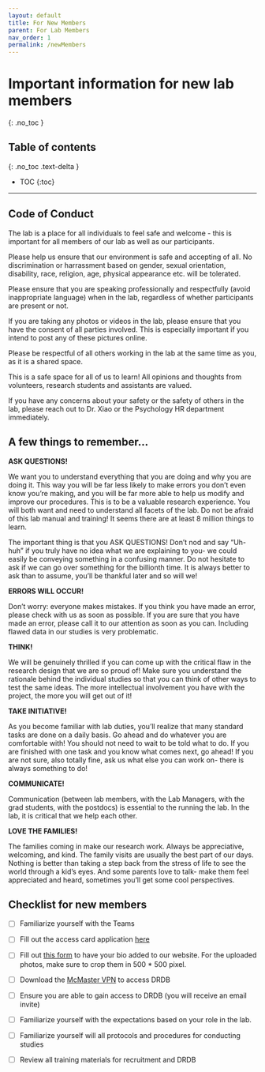 ```yaml
---
layout: default
title: For New Members
parent: For Lab Members
nav_order: 1
permalink: /newMembers
---
```


# Important information for new lab members
{: .no_toc }

## Table of contents
{: .no_toc .text-delta }

* TOC
{:toc}

---

## Code of Conduct 

The lab is a place for all individuals to feel safe and welcome - this is important for all members of our lab as well as our participants.

Please help us ensure that our environment is safe and accepting of all.
No discrimination or harrassment based on gender, sexual orientation, disability, race, religion, age, physical appearance etc. will be tolerated. 

Please ensure that you are speaking professionally and respectfully (avoid inappropriate language) when in the lab, regardless of whether participants are present or not. 

If you are taking any photos or videos in the lab, please ensure that you have the consent of all parties involved. This is especially important if you intend to post any of these pictures online.

Please be respectful of all others working in the lab at the same time as you, as it is a shared space.

This is a safe space for all of us to learn! All opinions and thoughts from volunteers, research students and assistants are valued.

If you have any concerns about your safety or the safety of others in the lab, please reach out to Dr. Xiao or the Psychology HR department immediately.



## A few things to remember...

**ASK QUESTIONS!**

 We want you to understand everything that you are doing and why you are doing it. This way you will be far less likely to make errors you don’t even know you’re making, and you will be far more able to help us modify and improve our procedures. This is to be a valuable research experience. You will both want and need to understand all facets of the lab. Do not be afraid of this lab manual and training! It seems there are at least 8 million things to learn.
 
 The important thing is that you ASK QUESTIONS! Don’t nod and say “Uh-huh” if you truly have no idea what we are explaining to you- we could easily be conveying something in a confusing manner. Do not hesitate to ask if we can go over something for the billionth time. It is always better to ask than to assume, you’ll be thankful later and so will we!


**ERRORS WILL OCCUR!**

 Don’t worry: everyone makes mistakes. If you think you have made an error, please check with us as soon as possible. If you are sure that you have made an error, please call it to our attention as soon as you can. Including flawed data in our studies is very problematic.

**THINK!** 

We will be genuinely thrilled if you can come up with the critical flaw in the research design that we are so proud of! Make sure you understand the rationale behind the individual studies so that you can think of other ways to test the same ideas. The more intellectual involvement you have with the project, the more you will get out of it!

**TAKE INITIATIVE!**

 As you become familiar with lab duties, you’ll realize that many standard tasks are done on a daily basis. Go ahead and do whatever you are comfortable with! You should not need to wait to be told what to do. If you are finished with one task and you know what comes next, go ahead! If you are not sure, also totally fine, ask us what else you can work on- there is always something to do!

**COMMUNICATE!** 

Communication (between lab members, with the Lab Managers, with the grad students, with the postdocs) is essential to the running the lab. In the lab, it is critical that we help each other.  

**LOVE THE FAMILIES!**

 The families coming in make our research work. Always be appreciative, welcoming, and kind. The family visits are usually the best part of our days. Nothing is better than taking a step back from the stress of life to see the world through a kid’s eyes. And some parents love to talk- make them feel appreciated and heard, sometimes you’ll get some cool perspectives.


## Checklist for new members

- [ ] Familiarize yourself with the Teams
- [ ] Fill out the access card application [here](https://forms.office.com/pages/responsepage.aspx?id=B2M3RCm0rUKMJSjNSW9HcudkN_4lJH5IiXFmxJeXy5JUN0xJNzZCM0lWSzMxQk9SUDVYRDM2MU9aSi4u)
- [ ] Fill out [this form](https://forms.office.com/r/DyyjwnPBXj) to have your bio added to our website. For the uploaded photos, make sure to crop them in 500 * 500 pixel.
- [ ] Download the [McMaster VPN](https://uts.mcmaster.ca/services/computers-printers-and-software/virtual-private-networking/) to access DRDB 
- [ ] Ensure you are able to gain access to DRDB (you will receive an email invite)
- [ ] Familiarize yourself with the expectations based on your role in the lab. 
- [ ] Familiarize yourself will all protocols and procedures for conducting studies
- [ ] Review all training materials for recruitment and DRDB

